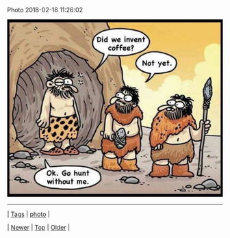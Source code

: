 <!--
title: Photo 2018-02-18 11
date: 2020-06-28T15:27:00.173Z
tags: photo
-->


Photo 2018-02-18 11:26:02

![](171010824929-0.jpg)

<!--BOTTOM-POST-NAVIGATION-->
---

| [Tags](tags.md) | [photo](tag-photo.md) |

| [Newer](170990981764.md) | [Top](index.md) | [Older](171381356689.md) |